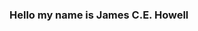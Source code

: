 ### Hello my name is James C.E. Howell

<!--
**jcehowell1/jcehowell1** is a ✨ _special_ ✨ repository because its `README.md` (this file) appears on your GitHub profile.


